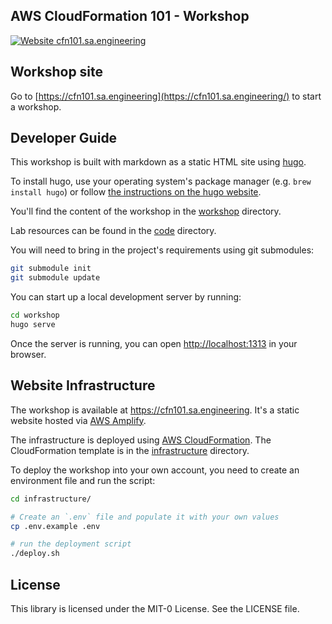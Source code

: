 ## AWS CloudFormation 101 - Workshop

[![Website cfn101.sa.engineering](https://img.shields.io/website-up-down-green-red/http/cfn101.sa.engineering.svg)](https://cfn101.sa.engineering/)

## Workshop site

Go to [https://cfn101.sa.engineering](https://cfn101.sa.engineering/) to start a workshop.

## Developer Guide

This workshop is built with markdown as a static HTML site using [hugo](http://gohugo.io).

To install hugo, use your operating system's package manager (e.g. `brew install hugo`) or follow [the instructions on the hugo website](https://gohugo.io/getting-started/installing).

You'll find the content of the workshop in the [workshop](./workshop) directory.

Lab resources can be found in the [code](code/) directory.

You will need to bring in the project's requirements using git submodules:

```bash
git submodule init
git submodule update
```

You can start up a local development server by running:

```bash
cd workshop
hugo serve
```

Once the server is running, you can open <http://localhost:1313> in your browser.

## Website Infrastructure

The workshop is available at https://cfn101.sa.engineering. It's a static website
hosted via [AWS Amplify](https://aws.amazon.com/amplify/).

The infrastructure is deployed using [AWS CloudFormation](https://aws.amazon.com/cloudformation/). The CloudFormation template is in the [infrastructure](./infrastructure) directory.

To deploy the workshop into your own account, you need to create an environment file and run the script:

```bash
cd infrastructure/

# Create an `.env` file and populate it with your own values
cp .env.example .env

# run the deployment script
./deploy.sh
```

## License

This library is licensed under the MIT-0 License. See the LICENSE file.
